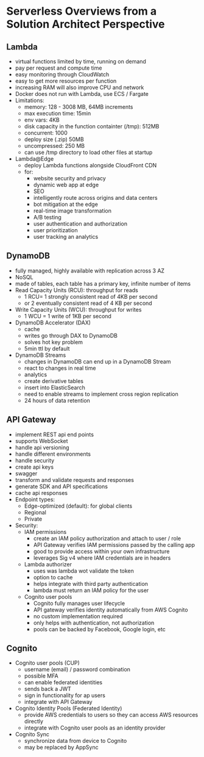 # Serverless Overviews from a Solution Architect Perspective

## Lambda

- virtual functions limited by time, running on demand
- pay per request and compute time
- easy monitoring through CloudWatch
- easy to get more resources per function
- increasing RAM will also improve CPU and network
- Docker does not run with Lambda, use ECS  / Fargate
- Limitations:
  - memory: 128 - 3008 MB, 64MB increments
  - max execution time: 15min
  - env vars: 4KB
  - disk capacity in the function containter (/tmp): 512MB
  - concurrent: 1000
  - deploy size (.zip) 50MB
  - uncompressed: 250 MB
  - can use /tmp directory to load other files at startup
- Lambda@Edge
  - deploy Lambda functions alongside CloudFront CDN
  - for:
    - website security and privacy
    - dynamic web app at edge
    - SEO
    - intelligently route across origins and data centers
    - bot mitigation at the edge
    - real-time image transformation
    - A/B testing
    - user authentication and authorization
    - user prioritization
    - user tracking an analytics

## DynamoDB

- fully managed, highly available with replication across 3 AZ
- NoSQL
- made of tables, each table has a primary key, infinite number of items
- Read Capacity Units (RCU): throughput for reads
  - 1 RCU= 1 strongly consistent read of 4KB per second
  - or 2 eventually consistent read of 4 KB per second
- Write Capacity Units (WCU): throughput for writes
  - 1 WCU = 1 write of 1KB per second
- DynamoDB Accelerator (DAX)
  - cache
  - writes go through DAX to DynamoDB
  - solves hot key problem
  - 5min ttl by default
- DynamoDB Streams
  - changes in DynamoDB can end up in a DynamoDB Stream
  - react to changes in real time 
  - analytics
  - create derivative tables
  - insert into ElasticSearch
  - need to enable streams to implement cross region replication
  - 24 hours of data retention

## API Gateway

- implement REST api end points
- supports WebSocket
- handle api versioning
- handle different environments
- handle security
- create api keys
- swagger
- transform and validate requests and responses
- generate SDK and API specifications
- cache api responses
- Endpoint types:
  - Edge-optimized (default): for global clients
  - Regional
  - Private
- Security:
  - IAM permissions
    - create an IAM policy authorization and attach to user / role
    - API Gateway verifies IAM permissions passed by the calling app
    - good to provide access within your own infrastructure
    - leverages Sig v4 where IAM credentials are in headers
  - Lambda authorizer
    - uses was lambda wot validate the token
    - option to cache
    - helps integrate with third party authentication
    - lambda must return an IAM policy for the user
  - Cognito user pools
    - Cognito fully manages user lifecycle
    - API gateway verifies identity automatically from AWS Cognito
    - no custom implementation required
    - only helps with authentication, not authorization
    - pools can be backed by Facebook, Google login, etc

## Cognito

- Cognito user pools (CUP)
  - username (email) / password combination
  - possible MFA
  - can enable federated identities
  - sends back a JWT
  - sign in functionality for ap users
  - integrate with API Gateway
- Cognito Identity Pools (Federated Identity)
  - provide AWS credentials to users so they can access AWS resources directly
  - integrate with Cognito user pools as an identity provider
- Cognito Sync
  - synchronize data from device to Cognito
  - may be replaced by AppSync


